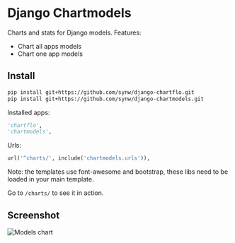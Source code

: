 # Django Chartmodels

Charts and stats for Django models. Features:

- Chart all apps models
- Chart one app models

## Install

  ```bash
pip install git+https://github.com/synw/django-chartflo.git
pip install git+https://github.com/synw/django-chartmodels.git
  ```

Installed apps:


  ```python
'chartflo',
'chartmodels',
  ```
  
Urls:

  ```python
url('^charts/', include('chartmodels.urls')),
  ```
  
Note: the templates use font-awesome and bootstrap, these libs need to be loaded in your main template.
  
Go to ``/charts/`` to see it in action.

## Screenshot

![Models chart](https://raw.github.com/synw/django-chartmodels/master/docs/img/chartall.png)